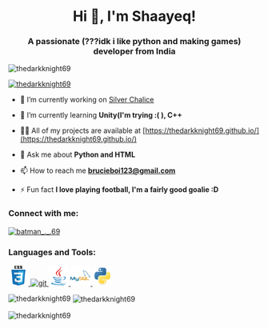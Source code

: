 <h1 align="center">Hi 👋, I'm Shaayeq!</h1>
<h3 align="center">A passionate (???idk i like python and making games) developer from India</h3>

<p align="left"> <img src="https://komarev.com/ghpvc/?username=thedarkknight69&label=Profile%20views&color=0e75b6&style=flat" alt="thedarkknight69" /> </p>

<p align="left"> <a href="https://github.com/ryo-ma/github-profile-trophy"><img src="https://github-profile-trophy.vercel.app/?username=thedarkknight69" alt="thedarkknight69" /></a> </p>

- 🔭 I’m currently working on [Silver Chalice]([https://github.com/TheDarkKnight69/TextAdventureGame)

- 🌱 I’m currently learning **Unity(I'm trying :( ), C++**

- 👨‍💻 All of my projects are available at [https://thedarkknight69.github.io/](https://thedarkknight69.github.io/)

- 💬 Ask me about **Python and HTML**

- 📫 How to reach me **brucieboi123@gmail.com**

- ⚡ Fun fact **I love playing football, I'm a fairly good goalie :D**

<h3 align="left">Connect with me:</h3>
<p align="left">
<a href="https://instagram.com/batman_._.69" target="blank"><img align="center" src="https://raw.githubusercontent.com/rahuldkjain/github-profile-readme-generator/master/src/images/icons/Social/instagram.svg" alt="batman_._.69" height="30" width="40" /></a>
</p>

<h3 align="left">Languages and Tools:</h3>
<p align="left"> <a href="https://www.w3schools.com/css/" target="_blank" rel="noreferrer"> <img src="https://raw.githubusercontent.com/devicons/devicon/master/icons/css3/css3-original-wordmark.svg" alt="css3" width="40" height="40"/> </a> <a href="https://git-scm.com/" target="_blank" rel="noreferrer"> <img src="https://www.vectorlogo.zone/logos/git-scm/git-scm-icon.svg" alt="git" width="40" height="40"/> </a> <a href="https://www.java.com" target="_blank" rel="noreferrer"> <img src="https://raw.githubusercontent.com/devicons/devicon/master/icons/java/java-original.svg" alt="java" width="40" height="40"/> </a> <a href="https://www.mysql.com/" target="_blank" rel="noreferrer"> <img src="https://raw.githubusercontent.com/devicons/devicon/master/icons/mysql/mysql-original-wordmark.svg" alt="mysql" width="40" height="40"/> </a> <a href="https://www.python.org" target="_blank" rel="noreferrer"> <img src="https://raw.githubusercontent.com/devicons/devicon/master/icons/python/python-original.svg" alt="python" width="40" height="40"/> </a> </p>

<p><img align="left" src="https://github-readme-stats.vercel.app/api/top-langs?username=thedarkknight69&show_icons=true&theme=dark&locale=en&layout=compact" alt="thedarkknight69" /></p>

<p>&nbsp;<img align="center" src="https://github-readme-stats.vercel.app/api?username=thedarkknight69&show_icons=true&locale=en" alt="thedarkknight69" /></p>

<p><img align="center" src="https://github-readme-streak-stats.herokuapp.com/?user=thedarkknight69&theme=dark" alt="thedarkknight69" /></p>
